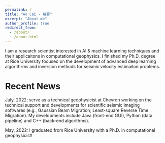 ```yaml
---
permalink: /
title: "Ao Cai - 蔡奡"
excerpt: "About me"
author_profile: true
redirect_from: 
  - /about/
  - /about.html
---
```


I am a research scientist interested in AI & machine learning techniques and their applicaitons in computational geophysics. I finished my Ph.D. degree at Rice University focused on the development of advanced deep learning algorithrms and inversion methods for seismic velocity estimaiton problems.

Recent News
======
July, 2022:  serve as a technical geophysicist at Chevron working on the technical support and developments for scientific seismic imaging softwares (e.g., Gaussian Beam Migration; Least-square Reverse Time Migration). My developments include Java (front-end GUI), Python (data pipeline) and C++ (back-end algorithms).

May, 2022: I graduated from Rice University with a Ph.D. in computational geophysicist!


